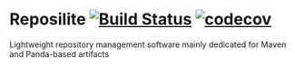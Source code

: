 # Reposilite [![Build Status](https://travis-ci.org/panda-lang/reposilite.svg?branch=master)](https://travis-ci.org/panda-lang/reposilite) [![codecov](https://codecov.io/gh/Panda-Programming-Language/Reposilite/branch/master/graph/badge.svg)](https://codecov.io/gh/Panda-Programming-Language/Reposilite)

Lightweight repository management software mainly dedicated for Maven and Panda-based artifacts
